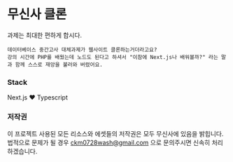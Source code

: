 # 무신사 클론
과제는 최대한 편하게 합시다.
```
데이터베이스 중간고사 대체과제가 웹사이트 클론하는거더라고요?
강의 시간에 PHP를 배웠는데 노드도 된다고 하셔서 "이참에 Next.js나 배워볼까?" 라는 말과 함께 스스로 재앙을 불러와 버렸어요.
```

### Stack
Next.js ❤️ Typescript

### 저작권
이 프로젝트 사용된 모든 리소스와 에셋들의 저작권은 모두 무신사에 있음을 밝힙니다. 법적으로 문제가 될 경우 ckm0728wash@gmail.com 으로 문의주시면 신속히 처리하겠습니다.